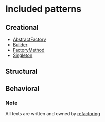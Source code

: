 # Included patterns

## Creational

* [AbstractFactory](src/Pattern/Creational/AbstractFactory)
* [Builder](src/Pattern/Creational/Builder)
* [FactoryMethod](src/Pattern/Creational/FactoryMethod)
* [Singleton](src/Pattern/Creational/Singleton)


## Structural


## Behavioral


### Note

All texts are written and owned by [refactoring](https://refactoring.guru/)